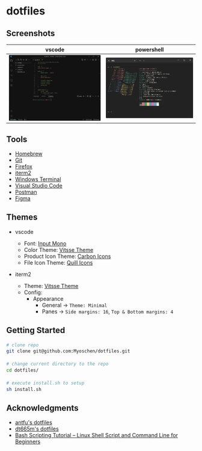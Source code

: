 # dotfiles

## Screenshots

| vscode                            | powershell                                |
| --------------------------------- | ----------------------------------------- |
| ![vscode](screenshots/vscode.png) | ![powershell](screenshots/powershell.png) |

## Tools

- [Homebrew](https://brew.sh/)
- [Git](https://git-scm.com/)
- [Firefox](https://www.mozilla.org/en-US/firefox/new/)
- [iterm2](https://iterm2.com/)
- [Windows Terminal](https://apps.microsoft.com/detail/windows-terminal/9N0DX20HK701?hl=zh-tw&gl=TW)
- [Visual Studio Code](https://code.visualstudio.com/)
- [Postman](https://www.postman.com/)
- [Figma](https://www.figma.com/)

## Themes

- vscode

  - Font: [Input Mono](https://input.djr.com/)
  - Color Theme: [Vitsse Theme](https://github.com/antfu/vscode-theme-vitesse)
  - Product Icon Theme: [Carbon Icons](https://github.com/antfu/vscode-icons-carbon)
  - File Icon Theme: [Quill Icons](https://github.com/cdonohue/vscode-quill-icons)

- iterm2
  - Theme: [Vitsse Theme](https://github.com/2nthony/vitesse.iterm)
  - Config:
    - Appearance
      - General -> `Theme: Minimal`
      - Panes -> `Side margins: 16`, `Top & Bottom margins: 4`

## Getting Started

```sh
# clone repo
git clone git@github.com:Myoschen/dotfiles.git

# change current directory to the repo
cd dotfiles/

# execute install.sh to setup
sh install.sh
```

## Acknowledgments

- [antfu's dotfiles](https://github.com/antfu/dotfiles/tree/main)
- [dt665m's dotfiles](https://github.com/dt665m/dotfiles)
- [Bash Scripting Tutorial – Linux Shell Script and Command Line for Beginners](https://www.freecodecamp.org/news/bash-scripting-tutorial-linux-shell-script-and-command-line-for-beginners/)
